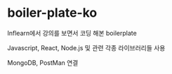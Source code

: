 # boiler-plate-ko

Inflearn에서 강의를 보면서 코딩 해본 boilerplate

Javascript, React, Node.js 및 관련 각종 라이브러리들 사용

MongoDB, PostMan 연결
